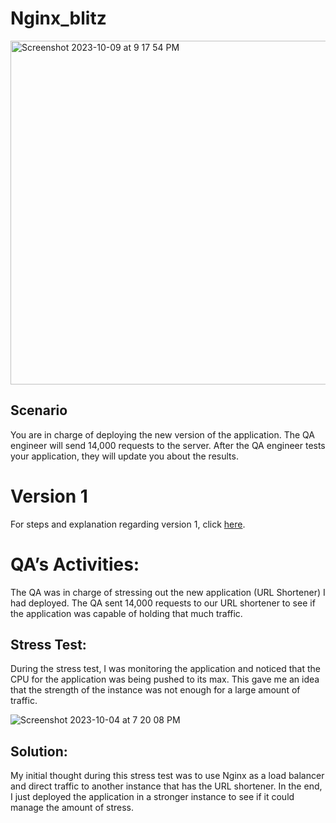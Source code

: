 # Nginx_blitz

<img width="550" alt="Screenshot 2023-10-09 at 9 17 54 PM" src="https://github.com/Jmo-101/Nginx_blitz/assets/138607757/1ab91216-8e8c-46bc-aeca-c98605e78e34">


## Scenario
You are in charge of deploying the new version of the application. The QA engineer will send 14,000 requests to the server. After the QA engineer tests your application, they will update you about the results.

# Version 1

For steps and explanation regarding version 1, click [here](https://github.com/Jmo-101/Nginx_Jenkins_Flask/blob/main/README.md).

# QA’s Activities:

The QA was in charge of stressing out the new application (URL Shortener) I had deployed. The QA sent 14,000 requests to our URL shortener to see if the application was capable of holding that much traffic.

## Stress Test:

During the stress test, I was monitoring the application and noticed that the CPU for the application was being pushed to its max. This gave me an idea that the strength of the instance was not enough for a large amount of traffic.

![Screenshot 2023-10-04 at 7 20 08 PM](https://github.com/Jmo-101/Nginx_blitz/assets/138607757/4f7ed720-da2c-46fa-bc6b-1c98cc8eda10)

## Solution:

My initial thought during this stress test was to use Nginx as a load balancer and direct traffic to another instance that has the URL shortener. In the end, I just deployed the application in a stronger instance to see if it could manage the amount of stress.

